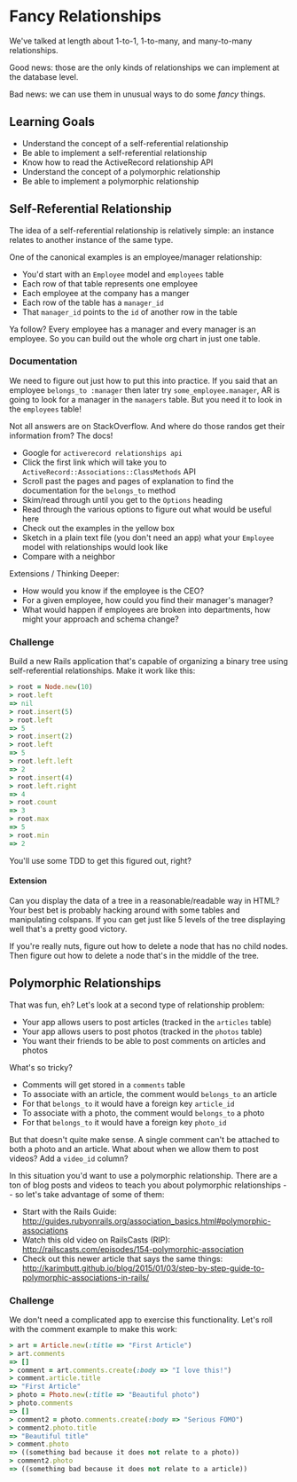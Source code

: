 # Fancy Relationships

We've talked at length about 1-to-1, 1-to-many, and many-to-many relationships.

Good news: those are the only kinds of relationships we can implement at the
database level.

Bad news: we can use them in unusual ways to do some *fancy* things.

## Learning Goals

* Understand the concept of a self-referential relationship
* Be able to implement a self-referential relationship
* Know how to read the ActiveRecord relationship API
* Understand the concept of a polymorphic relationship
* Be able to implement a polymorphic relationship

## Self-Referential Relationship

The idea of a self-referential relationship is relatively simple: an instance
relates to another instance of the same type.

One of the canonical examples is an employee/manager relationship:

* You'd start with an `Employee` model and `employees` table
* Each row of that table represents one employee
* Each employee at the company has a manger
* Each row of the table has a `manager_id`
* That `manager_id` points to the `id` of another row in the table

Ya follow? Every employee has a manager and every manager is an employee. So
you can build out the whole org chart in just one table.

### Documentation

We need to figure out just how to put this into practice. If you said that an
employee `belongs_to :manager` then later try `some_employee.manager`, AR is going
to look for a manager in the `managers` table. But you need it to look in the `employees` table!

Not all answers are on StackOverflow. And where do those randos get their information
from? The docs!

* Google for `activerecord relationships api`
* Click the first link which will take you to `ActiveRecord::Associations::ClassMethods` API
* Scroll past the pages and pages of explanation to find the documentation for the `belongs_to` method
* Skim/read through until you get to the `Options` heading
* Read through the various options to figure out what would be useful here
* Check out the examples in the yellow box
* Sketch in a plain text file (you don't need an app) what your `Employee` model
with relationships would look like
* Compare with a neighbor

Extensions / Thinking Deeper:

* How would you know if the employee is the CEO?
* For a given employee, how could you find their manager's manager?
* What would happen if employees are broken into departments, how might your approach and schema change?

### Challenge

Build a new Rails application that's capable of organizing a binary tree using
self-referential relationships. Make it work like this:

```ruby
> root = Node.new(10)
> root.left
=> nil
> root.insert(5)
> root.left
=> 5
> root.insert(2)
> root.left
=> 5
> root.left.left
=> 2
> root.insert(4)
> root.left.right
=> 4
> root.count
=> 3
> root.max
=> 5
> root.min
=> 2
```

You'll use some TDD to get this figured out, right?

#### Extension

Can you display the data of a tree in a reasonable/readable way in HTML? Your best
bet is probably hacking around with some tables and manipulating colspans. If you
can get just like 5 levels of the tree displaying well that's a pretty good victory.

If you're really nuts, figure out how to delete a node that has no child nodes.
Then figure out how to delete a node that's in the middle of the tree.

## Polymorphic Relationships

That was fun, eh? Let's look at a second type of relationship problem:

* Your app allows users to post articles (tracked in the `articles` table)
* Your app allows users to post photos (tracked in the `photos` table)
* You want their friends to be able to post comments on articles and photos

What's so tricky?

* Comments will get stored in a `comments` table
* To associate with an article, the comment would `belongs_to` an article
* For that `belongs_to` it would have a foreign key `article_id`
* To associate with a photo, the comment would `belongs_to` a photo
* For that `belongs_to` it would have a foreign key `photo_id`

But that doesn't quite make sense. A single comment can't be attached to both a
photo and an article. What about when we allow them to post videos? Add a `video_id`
column?

In this situation you'd want to use a polymorphic relationship. There are a ton
of blog posts and videos to teach you about polymorphic relationships -- so let's
take advantage of some of them:

* Start with the Rails Guide: http://guides.rubyonrails.org/association_basics.html#polymorphic-associations
* Watch this old video on RailsCasts (RIP): http://railscasts.com/episodes/154-polymorphic-association
* Check out this newer article that says the same things: http://karimbutt.github.io/blog/2015/01/03/step-by-step-guide-to-polymorphic-associations-in-rails/

### Challenge

We don't need a complicated app to exercise this functionality. Let's roll with
the comment example to make this work:

```ruby
> art = Article.new(:title => "First Article")
> art.comments
=> []
> comment = art.comments.create(:body => "I love this!")
> comment.article.title
=> "First Article"
> photo = Photo.new(:title => "Beautiful photo")
> photo.comments
=> []
> comment2 = photo.comments.create(:body => "Serious FOMO")
> comment2.photo.title
=> "Beautiful title"
> comment.photo
=> ((something bad because it does not relate to a photo))
> comment2.photo
=> ((something bad because it does not relate to a article))
```

